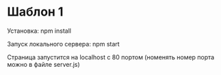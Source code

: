 # Шаблон 1

Установка: npm install

Запуск локального сервера: npm start

Страница запустится на localhost с 80 портом (номенять номер порта можно в файле server.js)
